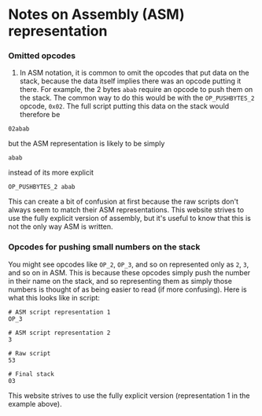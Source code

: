 # Notes on Assembly (ASM) representation

### Omitted opcodes
1. In ASM notation, it is common to omit the opcodes that put data on the stack, because the data itself implies there was an opcode putting it there. For example, the 2 bytes `abab` require an opcode to push them on the stack. The common way to do this would be with the `OP_PUSHBYTES_2` opcode, `0x02`. The full script putting this data on the stack would therefore be
```shell
02abab
```

but the ASM representation is likely to be simply
```shell
abab
```

instead of its more explicit
```shell
OP_PUSHBYTES_2 abab
```

This can create a bit of confusion at first because the raw scripts don't always seem to match their ASM representations. This website strives to use the fully explicit version of assembly, but it's useful to know that this is not the only way ASM is written.

### Opcodes for pushing small numbers on the stack
You might see opcodes like `OP_2`, `OP_3`, and so on represented only as `2`, `3`, and so on in ASM. This is because these opcodes simply push the number in their name on the stack, and so representing them as simply those numbers is thought of as being easier to read (if more confusing). Here is what this looks like in script:
```shell
# ASM script representation 1
OP_3

# ASM script representation 2
3

# Raw script
53

# Final stack
03
```

This website strives to use the fully explicit version (representation 1 in the example above).

